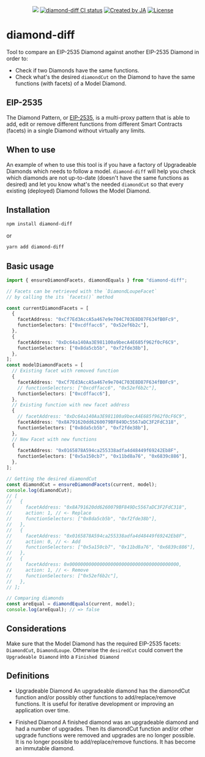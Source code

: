 <p align="center">
<a href="https://codecov.io/gh/ubinatus/diamond-diff"><img src="https://codecov.io/gh/ubinatus/diamond-diff/branch/main/graph/badge.svg?token=NGBO197H7Y"/></a>
<a href="https://github.com/ubinatus/diamond-diff/actions/workflows/test.yml"><img src="https://github.com/ubinatus/diamond-diff/actions/workflows/test.yml/badge.svg?branch=main&event=push" alt="diamond-diff CI status" /></a>
<a href="https://twitter.com/ubinatus" rel="nofollow"><img src="https://img.shields.io/badge/created%20by-@ubinatus-4BBAAB.svg" alt="Created by JA"></a>
<a href="https://opensource.org/licenses/MIT" rel="nofollow"><img src="https://img.shields.io/github/license/ubinatus/diamond-diff" alt="License"></a>

# diamond-diff

Tool to compare an EIP-2535 Diamond against another EIP-2535 Diamond in order to:

- Check if two Diamonds have the same functions.
- Check what's the desired `diamondCut` on the Diamond to have the same functions (with facets) of a Model Diamond.

## EIP-2535

The Diamond Pattern, or [EIP-2535](https://eips.ethereum.org/EIPS/eip-2535), is a multi-proxy pattern that is able to add, edit or remove different functions from different Smart Contracts (facets) in a single Diamond without virtually any limits.

## When to use

An example of when to use this tool is if you have a factory of Upgradeable Diamonds which needs to follow a model. `diamond-diff` will help you check which diamonds are not up-to-date (doesn't have the same functions as desired) and let you know what's the needed `diamondCut` so that every existing (deployed) Diamond follows the Model Diamond.

## Installation

```bash
npm install diamond-diff
```

or

```bash
yarn add diamond-diff
```

## Basic usage

```ts
import { ensureDiamondFacets, diamondEquals } from "diamond-diff";

// Facets can be retrieved with the `DiamondLoupeFacet`
// by calling the its `facets()` method

const currentDiamondFacets = [
  {
    facetAddress: "0xCf7Ed3AccA5a467e9e704C703E8D87F634fB0Fc9",
    functionSelectors: ["0xcdffacc6", "0x52ef6b2c"],
  },
  {
    facetAddress: "0xDc64a140Aa3E981100a9becA4E685f962f0cF6C9",
    functionSelectors: ["0x8da5cb5b", "0xf2fde38b"],
  },
];
const modelDiamondFacets = [
  // Existing facet with removed function
  {
    facetAddress: "0xCf7Ed3AccA5a467e9e704C703E8D87F634fB0Fc9",
    // functionSelectors: ["0xcdffacc6", "0x52ef6b2c"],
    functionSelectors: ["0xcdffacc6"],
  },
  // Existing function with new facet address
  {
    // facetAddress: "0xDc64a140Aa3E981100a9becA4E685f962f0cF6C9",
    facetAddress: "0x8A791620dd6260079BF849Dc5567aDC3F2FdC318",
    functionSelectors: ["0x8da5cb5b", "0xf2fde38b"],
  },
  // New Facet with new functions
  {
    facetAddress: "0x0165878A594ca255338adfa4d48449f69242Eb8F",
    functionSelectors: ["0x5a150cb7", "0x11bd8a76", "0x6839c886"],
  },
];

// Getting the desired diamondCut
const diamondCut = ensureDiamondFacets(current, model);
console.log(diamondCut);
// [
//   {
//     facetAddress: "0x8A791620dd6260079BF849Dc5567aDC3F2FdC318",
//     action: 1, // <- Replace
//     functionSelectors: ["0x8da5cb5b", "0xf2fde38b"],
//   },
//   {
//     facetAddress: "0x0165878A594ca255338adfa4d48449f69242Eb8F",
//     action: 0, // <- Add
//     functionSelectors: ["0x5a150cb7", "0x11bd8a76", "0x6839c886"],
//   },
//   {
//     facetAddress: 0x0000000000000000000000000000000000000000,
//     action: 1, // <- Remove
//     functionSelectors: ["0x52ef6b2c"],
//   },
// ];

// Comparing diamonds
const areEqual = diamondEquals(current, model);
console.log(areEqual); // => false
```

## Considerations

Make sure that the Model Diamond has the required EIP-2535 facets: `DiamondCut`, `DiamondLoupe`. Otherwise the `desiredCut` could convert the `Upgradeable Diamond` into a `Finished Diamond`

## Definitions

- Upgradeable Diamond An upgradeable diamond has the diamondCut function and/or possibly other functions to add/replace/remove functions. It is useful for iterative development or improving an application over time.

- Finished Diamond A finished diamond was an upgradeable diamond and had a number of upgrades. Then its diamondCut function and/or other upgrade functions were removed and upgrades are no longer possible. It is no longer possible to add/replace/remove functions. It has become an immutable diamond.
